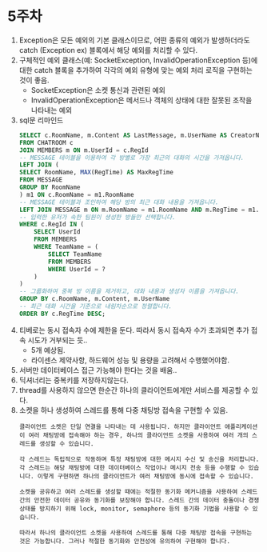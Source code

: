# 5주차

1. Exception은 모든 예외의 기본 클래스이므로, 어떤 종류의 예외가 발생하더라도 catch (Exception ex) 블록에서 해당 예외를 처리할 수 있다.
2. 구체적인 예외 클래스(예: SocketException, InvalidOperationException 등)에 대한 catch 블록을 추가하여 각각의 예외 유형에 맞는 예외 처리 로직을 구현하는 것이 좋음.
	* SocketException은 소켓 통신과 관련된 예외
	* InvalidOperationException은 메서드나 객체의 상태에 대한 잘못된 조작을 나타내는 예외
3. sql문 리마인드
	``` sql
	SELECT c.RoomName, m.Content AS LastMessage, m.UserName AS CreatorName
	FROM CHATROOM c
	JOIN MEMBERS m ON m.UserId = c.RegId
	-- MESSAGE 테이블을 이용하여 각 방별로 가장 최근의 대화의 시간을 가져옵니다.
	LEFT JOIN (
    SELECT RoomName, MAX(RegTime) AS MaxRegTime
    FROM MESSAGE
    GROUP BY RoomName
	) m1 ON c.RoomName = m1.RoomName
	-- MESSAGE 테이블과 조인하여 해당 방의 최근 대화 내용을 가져옵니다.
	LEFT JOIN MESSAGE m ON m.RoomName = m1.RoomName AND m.RegTime = m1.MaxRegTime
	-- 입력한 유저가 속한 팀원이 생성한 방들만 선택합니다.
	WHERE c.RegId IN (
	    SELECT UserId
    	FROM MEMBERS
    	WHERE TeamName = (
        	SELECT TeamName
        	FROM MEMBERS
        	WHERE UserId = ?
    	)
	)
	-- 그룹화하여 중복 방 이름을 제거하고, 대화 내용과 생성자 이름을 가져옵니다.
	GROUP BY c.RoomName, m.Content, m.UserName
	-- 최근 대화 시간을 기준으로 내림차순으로 정렬합니다.
	ORDER BY c.RegTime DESC;
	```
4. 티베로는 동시 접속자 수에 제한을 둔다. 따라서 동시 접속자 수가 초과되면 추가 접속 시도가 거부되는 듯..
	* 5개 예상됨.
	* 라이센스 제약사항, 하드웨어 성능 및 용량을 고려해서 수행했어야함.
5. 서버만 데이터베이스 접근 가능해야 한다는 것을 배움..
6. 딕셔너리는 중복키를 저장하지않는다.
7. thread를 사용하지 않으면 한순간 하나의 클라이언트에게만 서비스를 제공할 수 있다.
8. 소켓을 하나 생성하여 스레드를 통해 다중 채팅방 접속을 구현할 수 있음.
	```
	클라이언트 소켓은 단일 연결을 나타내는 데 사용됩니다. 하지만 클라이언트 애플리케이션이 여러 채팅방에 접속해야 하는 경우, 하나의 클라이언트 소켓을 사용하여 여러 개의 스레드를 생성할 수 있습니다.

	각 스레드는 독립적으로 작동하며 특정 채팅방에 대한 메시지 수신 및 송신을 처리합니다. 각 스레드는 해당 채팅방에 대한 데이터베이스 작업이나 메시지 전송 등을 수행할 수 있습니다. 이렇게 구현하면 하나의 클라이언트가 여러 채팅방에 동시에 접속할 수 있습니다.

	소켓을 공유하고 여러 스레드를 생성할 때에는 적절한 동기화 메커니즘을 사용하여 스레드 간의 안전한 데이터 공유와 동기화를 보장해야 합니다. 스레드 간의 데이터 충돌이나 경쟁 상태를 방지하기 위해 lock, monitor, semaphore 등의 동기화 기법을 사용할 수 있습니다.

	따라서 하나의 클라이언트 소켓을 사용하여 스레드를 통해 다중 채팅방 접속을 구현하는 것은 가능합니다. 그러나 적절한 동기화와 안전성에 유의하여 구현해야 합니다.
	```